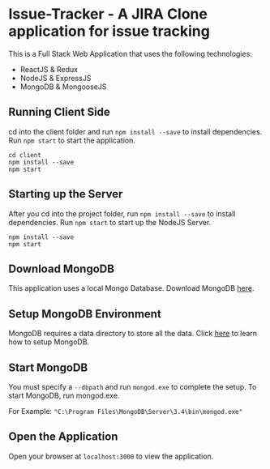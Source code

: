 # Issue-Tracker - A JIRA Clone application for issue tracking

This is a Full Stack Web Application that uses the following technologies:
- ReactJS & Redux
- NodeJS & ExpressJS
- MongoDB & MongooseJS

## Running Client Side

cd into the client folder and run `npm install --save` to install dependencies.
Run `npm start` to start the application.

```
cd client
npm install --save
npm start
```

## Starting up the Server

After you cd into the project folder, run `npm install --save` to install dependencies.
Run `npm start` to start up the NodeJS Server.

```
npm install --save
npm start
```

## Download MongoDB
This application uses a local Mongo Database.
Download MongoDB [here](https://www.mongodb.com/download-center#community).

## Setup MongoDB Environment
MongoDB requires a data directory to store all the data. 
Click [here](https://docs.mongodb.com/manual/tutorial/install-mongodb-on-windows/#run-mongodb-community-edition) to learn how to setup MongoDB.

## Start MongoDB
You must specify a `--dbpath` and run `mongod.exe` to complete the setup.
To start MongoDB, run mongod.exe.

For Example:
`"C:\Program Files\MongoDB\Server\3.4\bin\mongod.exe"`

## Open the Application
Open your browser at `localhost:3000` to view the application.
